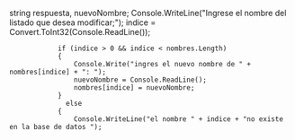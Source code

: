 string respuesta, nuevoNombre;
Console.WriteLine("Ingrese el nombre del listado que desea modificar;");
                indice = Convert.ToInt32(Console.ReadLine());
                
                if (indice > 0 && indice < nombres.Length)
                {
                    Console.Write("ingres el nuevo nombre de " + nombres[indice] + ": ");
                    nuevoNombre = Console.ReadLine();
                    nombres[indice] = nuevoNombre;
                }
                  else
                {
                    Console.WriteLine("el nombre " + indice + "no existe en la base de datos ");



